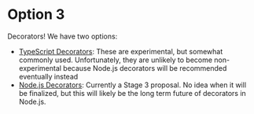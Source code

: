 # Option 3

Decorators! We have two options:

- [TypeScript Decorators](https://www.typescriptlang.org/docs/handbook/decorators.html): These are experimental, but somewhat commonly used. Unfortunately, they are unlikely to become non-experimental because Node.js decorators will be recommended eventually instead
- [Node.js Decorators](https://github.com/tc39/proposal-decorators): Currently a Stage 3 proposal. No idea when it will be finalized, but this will likely be the long term future of decorators in Node.js.
